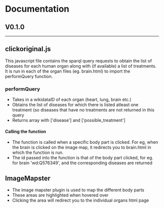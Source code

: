 # Documentation
## V0.1.0
***

## clickoriginal.js
This javascript file contains the sparql query requests to obtain the list of diseases for each human organ along with (if available) a list of treatments. It is run in
each of the organ files (eg. brain.html) to import the performQuery function. 

### performQuery
* Takes in a wikidataID of each organ (heart, lung, brain etc.)
* Obtains the list of diseases for which there is listed atleast one treatment (so diseases that have no treatments are not returned in this query
* Returns array with ['disease'] and ['possible_treatment']

#### Calling the function
* The function is called when a specific body part is clicked. For eg, when the brain is clicked on the image map, it redirects you to brain.html in which the function is run.
* The id passed into the function is that of the body part clicked, for eg. for brain 'wd:Q576349', and the corresponding diseases are returned

## ImageMapster
* The image mapster plugin is used to map the different body parts
* These areas are highlighted when hovered over
* Clicking the area will redirect you to the individual organs html page


